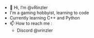 - 👋 Hi, I’m @vRinzler
- I'm a gaming hobbyist, learning to code
- Currently learning C++ and Python 
- 📫 How to reach me :
  + Discord @vrinzler


<!---
vRinzler/vRinzler is a ✨ special ✨ repository because its `README.md` (this file) appears on your GitHub profile.
You can click the Preview link to take a look at your changes.
--->
